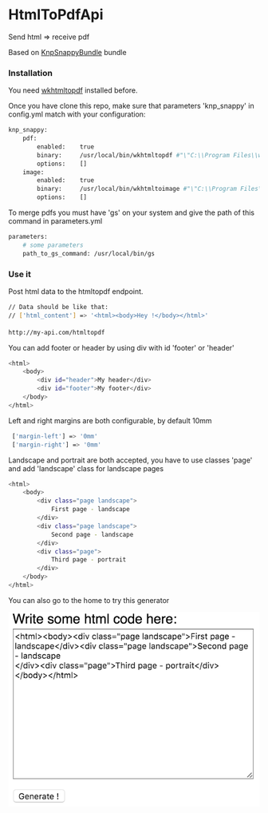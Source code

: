# HtmlToPdfApi

Send html => receive pdf

Based on [KnpSnappyBundle] bundle
### Installation
You need [wkhtmltopdf] installed before.

Once you have clone this repo, make sure that parameters 'knp_snappy' in config.yml match with your configuration:

```sh
knp_snappy:
    pdf:
        enabled:    true
        binary:     /usr/local/bin/wkhtmltopdf #"\"C:\\Program Files\\wkhtmltopdf\\bin\\wkhtmltopdf.exe\"" for Windows users
        options:    []
    image:
        enabled:    true
        binary:     /usr/local/bin/wkhtmltoimage #"\"C:\\Program Files\\wkhtmltopdf\\bin\\wkhtmltoimage.exe\"" for Windows users
        options:    []
```

To merge pdfs you must have 'gs' on your system and give the path of this command in parameters.yml
```sh
parameters:
    # some parameters
    path_to_gs_command: /usr/local/bin/gs
```

### Use it

Post html data to the htmltopdf endpoint.

```sh
// Data should be like that:
// ['html_content'] => '<html><body>Hey !</body></html>'

http://my-api.com/htmltopdf
```

You can add footer or header by using div with id 'footer' or 'header'
```sh
<html>
    <body>
        <div id="header">My header</div>
        <div id="footer">My footer</div>
    </body>
</html>
```

Left and right margins are both configurable, by default 10mm
```sh
 ['margin-left'] => '0mm'
 ['margin-right'] => '0mm'
```

Landscape and portrait are both accepted, you have to use classes 'page' and add 'landscape' class for landscape pages
```sh
<html>
    <body>
        <div class="page landscape">
            First page - landscape
        </div>
        <div class="page landscape">
            Second page - landscape
        </div>
        <div class="page">
            Third page - portrait
        </div>
    </body>
</html>
```

You can also go to the home to try this generator

![home](/web/home.png?raw=true)


[KnpSnappyBundle]: <https://github.com/KnpLabs/KnpSnappyBundle>
[wkhtmltopdf]: <http://wkhtmltopdf.org/downloads.html>
